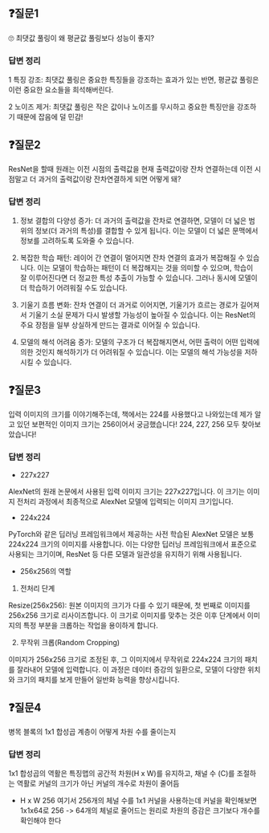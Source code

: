 ## ❓질문1

🙄 최댓값 풀링이 왜 평균값 풀링보다 성능이 좋지?

### 답변 정리

1 특징 강조: 최댓값 풀링은 중요한 특징들을 강조하는 효과가 있는 반면, 평균값 풀링은 이런 중요한 요소들을 희석해버린다.

2 노이즈 제거: 최댓값 풀링은 작은 값이나 노이즈를 무시하고 중요한 특징만을 강조하기 때문에 잡음에 덜 민감!

## ❓질문2

ResNet을 할때 원래는 이전 시점의 출력값을 현재 출력값이랑 잔차 연결하는데 이전 시점말고 더 과거의 출력값이랑 잔차연결하게 되면 어떻게 돼?

### 답변 정리

1. 정보 결합의 다양성 증가: 더 과거의 출력값을 잔차로 연결하면, 모델이 더 넓은 범위의 정보(더 과거의 특성)를 결합할 수 있게 됩니다. 이는 모델이 더 넓은 문맥에서 정보를 고려하도록 도와줄 수 있습니다.

2. 복잡한 학습 패턴: 레이어 간 연결이 멀어지면 잔차 연결의 효과가 복잡해질 수 있습니다. 이는 모델이 학습하는 패턴이 더 복잡해지는 것을 의미할 수 있으며, 학습이 잘 이루어진다면 더 정교한 특성 추출이 가능할 수 있습니다. 그러나 동시에 모델이 더 학습하기 어려워질 수도 있습니다.

3. 기울기 흐름 변화: 잔차 연결이 더 과거로 이어지면, 기울기가 흐르는 경로가 길어져서 기울기 소실 문제가 다시 발생할 가능성이 높아질 수 있습니다. 이는 ResNet의 주요 장점을 일부 상실하게 만드는 결과로 이어질 수 있습니다.

4. 모델의 해석 어려움 증가: 모델의 구조가 더 복잡해지면서, 어떤 출력이 어떤 입력에 의한 것인지 해석하기가 더 어려워질 수 있습니다. 이는 모델의 해석 가능성을 저하시킬 수 있습니다.

## ❓질문3
입력 이미지의 크기를 이야기해주는데, 책에서는 224를 사용했다고 나와있는데 제가 알고 있던 보편적인 이미지 크기는 256이어서 궁금했습니다! 224, 227, 256 모두 찾아보았습니다!

### 답변 정리

- 227x227

AlexNet의 원래 논문에서 사용된 입력 이미지 크기는 227x227입니다. 이 크기는 이미지 전처리 과정에서 최종적으로 AlexNet 모델에 입력되는 이미지 크기입니다.

- 224x224

PyTorch와 같은 딥러닝 프레임워크에서 제공하는 사전 학습된 AlexNet 모델은 보통 224x224 크기의 이미지를 사용합니다. 이는 다양한 딥러닝 프레임워크에서 표준으로 사용되는 크기이며, ResNet 등 다른 모델과 일관성을 유지하기 위해 사용됩니다.

- 256x256의 역할

1. 전처리 단계

Resize(256x256): 원본 이미지의 크기가 다를 수 있기 때문에, 첫 번째로 이미지를 256x256 크기로 리사이즈합니다. 이 크기로 이미지를 맞추는 것은 이후 단계에서 이미지의 특정 부분을 크롭하는 작업을 용이하게 합니다.

2. 무작위 크롭(Random Cropping)

이미지가 256x256 크기로 조정된 후, 그 이미지에서 무작위로 224x224 크기의 패치를 잘라내어 모델에 입력합니다. 이 과정은 데이터 증강의 일환으로, 모델이 다양한 위치와 크기의 패치를 보게 만들어 일반화 능력을 향상시킵니다.

## ❓질문4
병목 블록의 1x1 합성곱 계층이 어떻게 차원 수를 줄이는지

### 답변 정리
1x1 합성곱의 역활은 특징맵의 공간적 차원(H x W)를 유지하고, 채널 수 (C)를 조절하는 역활로 커널의 크기가 아닌 커널의 개수로 차원이 줄어듬
- H x W 256 여기서 256개의 체널 수를 1x1 커널을 사용하는데 커널을 확인해보면 1x1x64로 256 -> 64개의 체널로 줄어드는 원리로 차원의 증감은 크기보다 개수를 확인해야 한다